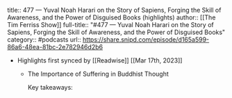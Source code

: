 title:: 477 —  Yuval Noah Harari on the Story of Sapiens, Forging the Skill of Awareness, and the Power of Disguised Books (highlights)
author:: [[The Tim Ferriss Show]]
full-title:: "\#477 —  Yuval Noah Harari on the Story of Sapiens, Forging the Skill of Awareness, and the Power of Disguised Books"
category:: #podcasts
url:: https://share.snipd.com/episode/d165a599-86a6-48ea-81bc-2e782946d2b6

- Highlights first synced by [[Readwise]] [[Mar 17th, 2023]]
	- The Importance of Suffering in Buddhist Thought
	  
	  Key takeaways: